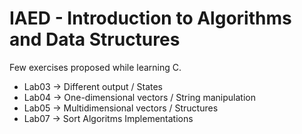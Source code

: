 ## <h1 left="center">IAED - Introduction to Algorithms and Data Structures </h1>
Few exercises proposed while learning C. 
* Lab03 -> Different output / States
* Lab04 -> One-dimensional vectors / String manipulation
* Lab05 -> Multidimensional vectors / Structures
* Lab07 -> Sort Algoritms Implementations
